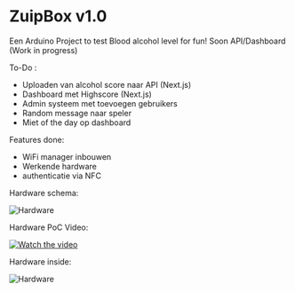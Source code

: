 # ZuipBox v1.0

Een Arduino Project to test Blood alcohol level for fun! Soon API/Dashboard (Work in progress)

To-Do :

- Uploaden van alcohol score naar API (Next.js)
- Dashboard met Highscore (Next.js)
- Admin systeem met toevoegen gebruikers
- Random message naar speler
- Miet of the day op dashboard

Features done:

- WiFi manager inbouwen
- Werkende hardware
- authenticatie via NFC

Hardware schema:

![Hardware](https://github.com/teumaas/ZuipBox/blob/main/resources/ZuipBox%20Schema.png?raw=true)

Hardware PoC Video:

[![Watch the video](http://i3.ytimg.com/vi/4rIUsq0xRoQ/hqdefault.jpg)](https://youtu.be/4rIUsq0xRoQ)

Hardware inside:

![Hardware](https://github.com/teumaas/ZuipBox/blob/main/resources/Hardware.png?raw=true)
